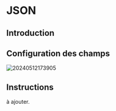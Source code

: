 # JSON

## Introduction

## Configuration des champs

![20240512173905](https://static-docs.nocobase.com/20240512173905.png)

## Instructions

à ajouter.
